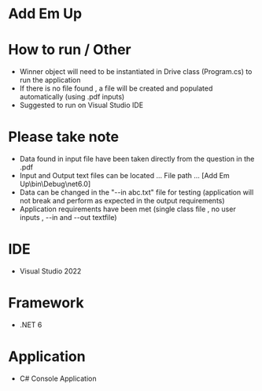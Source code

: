 # Add Em Up

# How to run / Other
-  Winner object will need to be instantiated in Drive class (Program.cs) to run the application 
-  If there is no file found , a file will be created and populated automatically (using .pdf inputs)
-  Suggested to run on Visual Studio IDE

# Please take note
-  Data found in input file have been taken directly from the question in the .pdf
-  Input and Output text files can be located ... File path ... [Add Em Up\bin\Debug\net6.0]
-  Data can be changed in the "--in abc.txt" file for testing (application will not break and perform as expected in the output requirements)
-  Application requirements have been met (single class file , no user inputs , --in and --out textfile)

# IDE
-  Visual Studio 2022

# Framework
-  .NET 6

# Application
-  C# Console Application